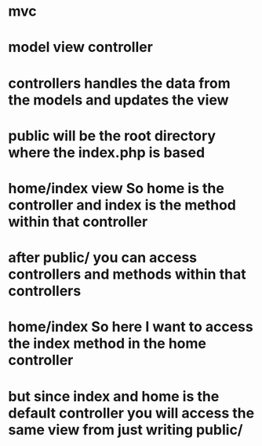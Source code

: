# mvc
# model view controller
# controllers handles the data from the models and updates the view
# public will be the root directory where the index.php is based
# home/index view So home is the controller and index is the method within that controller
# after public/ you can access controllers and methods within that controllers
# home/index So here I want to access the index method in the home controller
# but since index and home is the default controller you will access the same view from just writing public/
